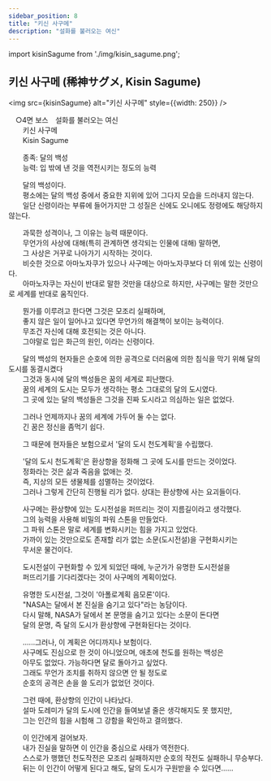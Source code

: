 ```yaml
---
sidebar_position: 8
title: "키신 사구메"
description: "설화를 불러오는 여신"
---
```


import kisinSagume from './img/kisin_sagume.png';

## 키신 사구메 (稀神サグメ, Kisin Sagume)

<img src={kisinSagume} alt="키신 사구메" style={{width: 250}} />

　○4면 보스　설화를 불러오는 여신  
　　키신 사구메  
　　Kisin Sagume  

　　종족: 달의 백성  
　　능력: 입 밖에 낸 것을 역전시키는 정도의 능력  

　　달의 백성이다.  
　　평소에는 달의 백성 중에서 중요한 지위에 있어 그다지 모습을 드러내지 않는다.  
　　일단 신령이라는 부류에 들어가지만 그 성질은 신에도 오니에도 정령에도 해당하지 않는다.  

　　과묵한 성격이나, 그 이유는 능력 때문이다.  
　　무언가의 사상에 대해(특히 관계하면 생각되는 인물에 대해) 말하면,  
　　그 사상은 거꾸로 나아가기 시작하는 것이다.  
　　비슷한 것으로 아마노자쿠가 있으나 사구메는 아마노자쿠보다 더 위에 있는 신령이다.  
　　아마노자쿠는 자신이 반대로 말한 것만을 대상으로 하지만, 사구메는 말한 것만으로 세계를 반대로 움직인다.  

　　뭔가를 이루려고 한다면 그것은 모조리 실패하며,  
　　좋지 않은 일이 일어나고 있다면 무언가의 해결책이 보이는 능력이다.  
　　무조건 자신에 대해 호전되는 것은 아니다.  
　　그야말로 입은 화근의 원인, 이라는 신령이다.  

　　달의 백성의 현자들은 순호에 의한 공격으로 더러움에 의한 침식을 막기 위해 달의 도시를 동결시켰다  
　　그것과 동시에 달의 백성들은 꿈의 세계로 피난했다.  
　　꿈의 세계의 도시는 모두가 생각하는 평소 그대로의 달의 도시였다.  
　　그 곳에 있는 달의 백성들은 그것을 진짜 도시라고 의심하는 일은 없었다.  

　　그러나 언제까지나 꿈의 세계에 가두어 둘 수는 없다.  
　　긴 꿈은 정신을 좀먹기 쉽다.  

　　그 때문에 현자들은 보험으로서 '달의 도시 천도계획'을 수립했다.  

　　'달의 도시 천도계획'은 환상향을 정화해 그 곳에 도시를 만드는 것이었다.  
　　정화라는 것은 삶과 죽음을 없애는 것.  
　　즉, 지상의 모든 생물체를 섬멸하는 것이었다.  
　　그러나 그렇게 간단히 진행될 리가 없다. 상대는 환상향에 사는 요괴들이다.  

　　사구메는 환상향에 있는 도시전설을 퍼뜨리는 것이 지름길이라고 생각했다.  
　　그의 능력을 사용해 비밀의 파워 스톤을 만들었다.  
　　그 파워 스톤은 말로 세계를 변화시키는 힘을 가지고 있었다.  
　　가까이 있는 것만으로도 존재할 리가 없는 소문(도시전설)을 구현화시키는  
　　무서운 물건이다.  

　　도시전설이 구현화할 수 있게 되었던 때에, 누군가가 유명한 도시전설을  
　　퍼뜨리기를 기다리겠다는 것이 사구메의 계획이었다.  

　　유명한 도시전설, 그것이 '아폴로계획 음모론'이다.  
　　"NASA는 달에서 본 진실을 숨기고 있다"라는 농담이다.  
　　다시 말해, NASA가 달에서 본 문명을 숨기고 있다는 소문이 돈다면  
　　달의 문명, 즉 달의 도시가 환상향에 구현화된다는 것이다.  

　　......그러나, 이 계획은 어디까지나 보험이다.  
　　사구메도 진심으로 한 것이 아니었으며, 애초에 천도를 원하는 백성은  
　　아무도 없었다. 가능하다면 달로 돌아가고 싶었다.  
　　그래도 무언가 조치를 취하지 않으면 안 될 정도로  
　　순호의 공격은 손을 쓸 도리가 없었던 것이다.  

　　그런 때에, 환상향의 인간이 나타났다.  
　　설마 도레미가 달의 도시에 인간을 들여보낼 줄은 생각해지도 못 했지만,  
　　그는 인간의 힘을 시험해 그 강함을 확인하고 결의했다.  

　　이 인간에게 걸어보자.  
　　내가 진실을 말하면 이 인간을 중심으로 사태가 역전한다.  
　　스스로가 행했던 천도작전은 모조리 실패하지만 순호의 작전도 실패하니 무승부다.  
　　뒤는 이 인간이 어떻게 된다고 해도, 달의 도시가 구원받을 수 있다면......  
